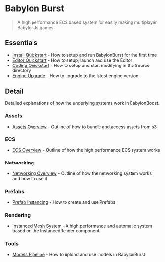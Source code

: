 # Babylon Burst

> A high performance ECS based system for easily making multiplayer BabylonJs games.

## Essentials
- [Install Quickstart](installQuickstart.md) - How to setup and run BabylonBurst for the first time
- [Editor Quickstart](editor.md) - How to setup, launch and use the Editor
- [Coding Quickstart](codeQuickstart.md) - How to setup and start modifying in the Source directory
- [Engine Upgrade](engineUpgrade.md) - How to upgrade to the latest engine version

## Detail
Detailed explanations of how the underlying systems work in BabylonBoost.
### Assets
- [Assets Overview](assetsOverview.md) - Outline of how to bundle and access assets from s3

### ECS
- [ECS Overview](ecsOverview.md) - Outline of how the high performance ECS system works

### Networking
- [Networking Overview](networkingOverview.md) - Outline of how the networking system works and how to use it

### Prefabs
- [Prefab Instancing](prefabInstancing.md) - How to create and use Prefabs

### Rendering
- [Instanced Mesh System](babylonJsInstancedMesh.md) - A high performance and automatic system based on the InstancedRender component.

### Tools
- [Models Pipeline](modelsPipeline.md) - How to upload and use models in BabylonBurst